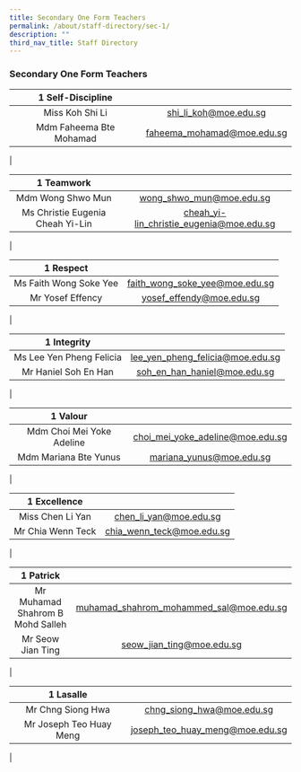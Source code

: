```yaml
---
title: Secondary One Form Teachers
permalink: /about/staff-directory/sec-1/
description: ""
third_nav_title: Staff Directory
---
```

### **Secondary One Form Teachers**

| 1 Self-Discipline |  |
|:---:|:---:|
| Miss Koh Shi Li | [shi_li_koh@moe.edu.sg](mailto:shi_li_koh@moe.edu.sg) |
| Mdm Faheema Bte Mohamad | [faheema\_mohamad@moe.edu.sg](mailto:faheema_mohamad@moe.edu.sg) |
|

| 1 Teamwork |  |
|:---:|:---:|
| Mdm Wong Shwo Mun | [wong_shwo_mun@moe.edu.sg](mailto:wong_shwo_mun@moe.edu.sg) |
| Ms Christie Eugenia Cheah Yi-Lin | [cheah_yi-lin_christie_eugenia@moe.edu.sg](mailto:cheah_yi-lin_christie_eugenia@moe.edu.sg) |
|

| 1 Respect |  |
|:---:|:---:|
| Ms Faith Wong Soke Yee | [faith_wong_soke_yee@moe.edu.sg](mailto:faith_wong_soke_yee@moe.edu.sg) |
| Mr Yosef Effency | [yosef_effendy@moe.edu.sg](mailto:yosef_effendy@moe.edu.sg) |
|

| 1 Integrity |  |
|:---:|:---:|
| Ms Lee Yen Pheng Felicia | [lee_yen_pheng_felicia@moe.edu.sg](mailto:lee_yen_pheng_felicia@moe.edu.sg) |
| Mr Haniel Soh En Han | [soh_en_han_haniel@moe.edu.sg](mailto:soh_en_han_haniel@moe.edu.sg) |
|

| 1 Valour |  |
|:---:|:---:|
| Mdm Choi Mei Yoke Adeline | [choi_mei_yoke_adeline@moe.edu.sg](mailto:choi_mei_yoke_adeline@moe.edu.sg) |
| Mdm Mariana Bte Yunus | [mariana_yunus@moe.edu.sg](mailto:mariana_yunus@moe.edu.sg) |
|

| 1 Excellence |  |
|:---:|:---:|
| Miss Chen Li Yan | [chen_li_yan@moe.edu.sg](mailto:chen_li_yan@moe.edu.sg) |
| Mr Chia Wenn Teck | [chia_wenn_teck@moe.edu.sg](mailto:chia_wenn_teck@moe.edu.sg) |
|

| 1 Patrick |  |
|:---:|:---:|
| Mr Muhamad Shahrom B Mohd Salleh | [muhamad_shahrom_mohammed_sal@moe.edu.sg](mailto:muhamad_shahrom_mohammed_sal@moe.edu.sg) |
| Mr Seow Jian Ting | [seow_jian_ting@moe.edu.sg](mailto:seow_jian_ting@moe.edu.sg) |
|

| 1 Lasalle |  |
|:---:|:---:|
| Mr Chng Siong Hwa | [chng_siong_hwa@moe.edu.sg](mailto:chng_siong_hwa@moe.edu.sg) |
| Mr Joseph Teo Huay Meng | [joseph_teo_huay_meng@moe.edu.sg](mailto:joseph_teo_huay_meng@moe.edu.sg) |
|